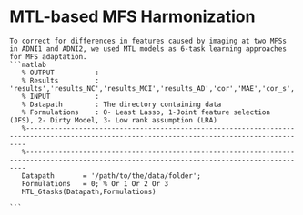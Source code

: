 # MTL-based MFS Harmonization

    To correct for differences in features caused by imaging at two MFSs in ADNI1 and ADNI2, we used MTL models as 6-task learning approaches for MFS adaptation.
    ```matlab
       % OUTPUT          : 
       % Results         : 'results','results_NC','results_MCI','results_AD','cor','MAE','cor_s','CorNC','CorMCI','CorAD','MAE_NC','MAE_MCI','MAE_AD'
       % INPUT           :
       % Datapath        : The directory containing data
       % Formulations    : 0- Least Lasso, 1-Joint feature selection (JFS), 2- Dirty Model, 3- Low rank assumption (LRA)
       %--------------------------------------------------------------------------------------------------------------------------------------------
       %--------------------------------------------------------------------------------------------------------------------------------------------
       Datapath       = '/path/to/the/data/folder';
       Formulations   = 0; % Or 1 Or 2 Or 3
       MTL_6tasks(Datapath,Formulations)
           
    ```
